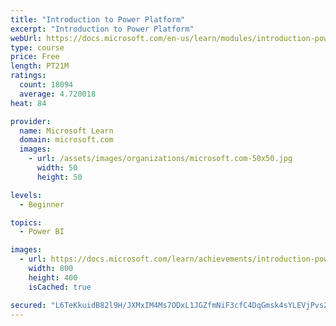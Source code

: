 ```yaml
---
title: "Introduction to Power Platform"
excerpt: "Introduction to Power Platform"
webUrl: https://docs.microsoft.com/en-us/learn/modules/introduction-power-platform/
type: course
price: Free
length: PT21M
ratings:
  count: 18094
  average: 4.720018
heat: 84

provider:
  name: Microsoft Learn
  domain: microsoft.com
  images:
    - url: /assets/images/organizations/microsoft.com-50x50.jpg
      width: 50
      height: 50

levels:
  - Beginner

topics:
  - Power BI

images:
  - url: https://docs.microsoft.com/learn/achievements/introduction-power-platform-social.png
    width: 800
    height: 400
    isCached: true

secured: "L6TeKkuidB82l9H/JXMxIM4Ms7ODxL1JGZfmNiF3cfC4DqGmsk4sYLEVjPvs2coQiy8GZURQlyiHUD1dVjR8HacwU62vy98ZTtM4ZaVtT2ndy6dsEyOUovb2M9Iqc8sxDKQlWB90Es/l47Ra32UnJnnJqzLR9mEK0d/AJzDkoFMzlqu5+AM9W2/3T/F520dTcTgBjlnHmdylspWsdaIyZj4YS+b1CTOK+Ps6CqJ5XrrQ9KG4LzyCci1xpUF5GbWcvdV6eeV12J78WQ5KA+lpbFxVbI/nlhx7p7oOF6G+JGKZFydn7I5TTk5OTFVQEVMpQt80BYdyTl8SvZbqA08VJUkbRzc5gaVPgMfozO/oQDhAZyKfxLbxwO+19QpASOxi0UUxK/HEVVS/qiReCnpb3dnU+SSGuZySQzwRpASkp/77DhyF7qlSdQeiMMMtAKQH;eouAI7JdJ252q+ogV6ByuQ=="
---
```


